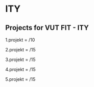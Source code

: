 # ITY
Projects for VUT FIT - ITY
--------------------------
1.projekt = /10

2.projekt = /15

3.projekt = /15

4.projekt = /15

5.projekt = /15
